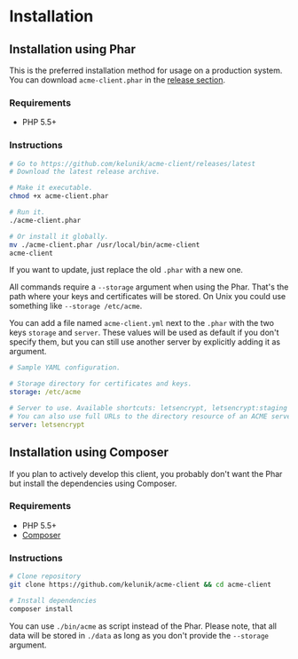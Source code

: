 # Installation

## Installation using Phar

This is the preferred installation method for usage on a production system. You can download `acme-client.phar` in the [release section](https://github.com/kelunik/acme-client/releases).

### Requirements

* PHP 5.5+

### Instructions

```bash
# Go to https://github.com/kelunik/acme-client/releases/latest
# Download the latest release archive.

# Make it executable.
chmod +x acme-client.phar

# Run it.
./acme-client.phar

# Or install it globally.
mv ./acme-client.phar /usr/local/bin/acme-client
acme-client
```

If you want to update, just replace the old `.phar` with a new one.

All commands require a `--storage` argument when using the Phar. That's the path where your keys and certificates will be stored.
On Unix you could use something like `--storage /etc/acme`.

You can add a file named `acme-client.yml` next to the `.phar` with the two keys `storage` and `server`.
These values will be used as default if you don't specify them, but you can still use another server by explicitly adding it as argument.

```yml
# Sample YAML configuration.

# Storage directory for certificates and keys.
storage: /etc/acme

# Server to use. Available shortcuts: letsencrypt, letsencrypt:staging
# You can also use full URLs to the directory resource of an ACME server
server: letsencrypt
```

## Installation using Composer

If you plan to actively develop this client, you probably don't want the Phar but install the dependencies using Composer.

### Requirements

* PHP 5.5+
* [Composer](https://getcomposer.org/)

### Instructions

```bash
# Clone repository
git clone https://github.com/kelunik/acme-client && cd acme-client

# Install dependencies
composer install
```

You can use `./bin/acme` as script instead of the Phar. Please note, that all data will be stored in `./data` as long as you don't provide the `--storage` argument.
